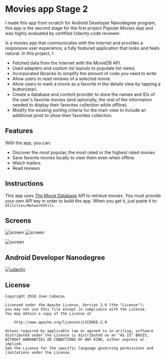 # Movies app Stage 2
I made this app from scratch for Android Developer Nanodegree program, this app is the second stage for the first project *Popular Movies App* and was  highly evaluated by certified Udacity code reviewer.

Is a movies app that communicates with the internet and provides a responsive user
experience, a fully featured application that looks and feels natural. In this project, I:
* Fetched data from the Internet with the MovieDB API. 
* Used adapters and custom list layouts to populate list views. 
* Incorporated libraries to simplify the amount of code you need to write 
* Allow users to read reviews of a selected movie.
* Allow users to mark a movie as a favorite in the details view by tapping a button(star).
* Create a database and content provider to store the names and IDs of the user's favorite movies
(and optionally, the rest of the information needed to display their favorites collection while
offline).
* Modify the existing sorting criteria for the main view to include an additional pivot to show their
favorites collection.


## Features

With the app, you can:
* Discover the most popular, the most rated or the highest rated movies
* Save favorite movies locally to view them even when offline
* Watch trailers
* Read reviews

## Instructions

This app uses [The Movie Database](https://www.themoviedb.org/documentation/api) API to retrieve movies.
You must provide your own API key in order to build the app. When you get it, just paste it to: 
    ```
    Utilities/NetworkUtils  
    ```
 
## Screens

![screen](../master/images/phone_main.png)  ![screen](../master/images/phone_detail.png)

![screen](../master/images/tablet_detail_port.png)
   
## Android Developer Nanodegree
[![udacity][1]][2]

[1]: ../master/images/logo.png
[2]: https://www.udacity.com/course/android-developer-nanodegree--nd801

## License

    Copyright 2018 Joan Cabezas

    Licensed under the Apache License, Version 2.0 (the "License");
    you may not use this file except in compliance with the License.
    You may obtain a copy of the License at

        http://www.apache.org/licenses/LICENSE-2.0

    Unless required by applicable law or agreed to in writing, software
    distributed under the License is distributed on an "AS IS" BASIS,
    WITHOUT WARRANTIES OR CONDITIONS OF ANY KIND, either express or implied.
    See the License for the specific language governing permissions and
    limitations under the License.
